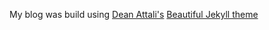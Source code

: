 My blog was build using [Dean Attali's](https://deanattali.com) [Beautiful Jekyll theme](https://github.com/daattali/beautiful-jekyll)
